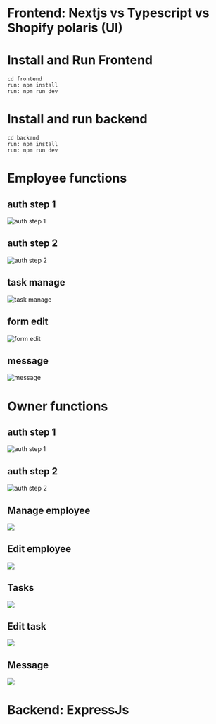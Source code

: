 # Frontend: Nextjs vs Typescript vs Shopify polaris (UI)

# Install and Run Frontend
```
cd frontend
run: npm install
run: npm run dev
```

# Install and run backend
```
cd backend
run: npm install
run: npm run dev
```

# Employee functions
## auth step 1
![auth step 1](./images/employee/auth-step1.png)

## auth step 2
![auth step 2](./images/employee/auth-step2.png)

## task manage
![task manage](./images/employee/task-manage.png)

## form edit
![form edit](./images/employee/form-edit.png)

## message 
![message](./images/employee/message.png)

# Owner functions
## auth step 1
![auth step 1](./images/owner/first-step.png)

## auth step 2
![auth step 2](./images/owner/seconde-step.png)

## Manage employee
![](./images/owner/manage-employee.png)

## Edit employee
![](./images/owner/edit-employee.png)

## Tasks
![](./images/owner/tasks.png)

## Edit task
![](./images/owner/edit-task.png)

## Message 
![](./images/owner/message.png)

# Backend: ExpressJs